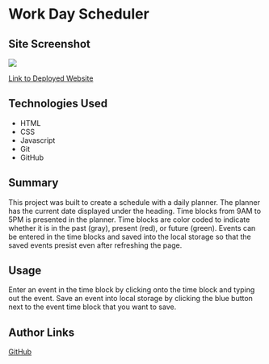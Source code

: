 # Work Day Scheduler

## Site Screenshot
![](./assets/images/work-day-schedule.gif)

[Link to Deployed Website](https://ncguan.github.io/work-day-scheduler/)

## Technologies Used
- HTML
- CSS
- Javascript
- Git
- GitHub

## Summary

This project was built to create a schedule with a daily planner. The planner has the current date displayed under the heading. Time blocks from 9AM to 5PM is presented in the planner. Time blocks are color coded to indicate whether it is in the past (gray), present (red), or future (green). Events can be entered in the time blocks and saved into the local storage so that the saved events presist even after refreshing the page.

## Usage

Enter an event in the time block by clicking onto the time block and typing out the event. Save an event into local storage by clicking the blue button next to the event time block that you want to save.

## Author Links
[GitHub](https://github.com/ncguan)